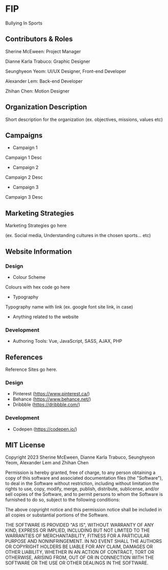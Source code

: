 # FIP
Bullying In Sports

## Contributors & Roles
Sherine McEween: Project Manager

Dianne Karla Trabuco: Graphic Designer

Seunghyeon Yeom: UI/UX Designer, Front-end Developer

Alexander Lem: Back-end Developer

Zhihan Chen: Motion Designer

## Organization Description
Short description for the organization (ex. objectives, missions, values etc)

## Campaigns
* Campaign 1

Campaign 1 Desc

* Campaign 2

Campaign 2 Desc

* Campaign 3

Campaign 3 Desc

## Marketing Strategies

Marketing Strategies go here

(ex. Social media, Understanding cultures in the chosen sports... etc)

## Website Information
### Design
* Colour Scheme

Colours with hex code go here

* Typography

Typography name with link (ex. google font site link, in case)

* Anything related to the website

### Development

* Authoring Tools: Vue, JavaScript, SASS, AJAX, PHP

## References

Reference Sites go here.

### Design
* Pinterest (https://www.pinterest.ca/)
* Behance (https://www.behance.net/)
* Dribbble (https://dribbble.com/)

### Development
* Codepen (https://codepen.io/)

## MIT License
Copyright 2023 Sherine McEween, Dianne Karla Trabuco, Seunghyeon Yeom, Alexander Lem and Zhihan Chen

Permission is hereby granted, free of charge, to any person obtaining a copy of this software and associated documentation files (the "Software"), to deal in the Software without restriction, including without limitation the rights to use, copy, modify, merge, publish, distribute, sublicense, and/or sell copies of the Software, and to permit persons to whom the Software is furnished to do so, subject to the following conditions:

The above copyright notice and this permission notice shall be included in all copies or substantial portions of the Software.

THE SOFTWARE IS PROVIDED "AS IS", WITHOUT WARRANTY OF ANY KIND, EXPRESS OR IMPLIED, INCLUDING BUT NOT LIMITED TO THE WARRANTIES OF MERCHANTABILITY, FITNESS FOR A PARTICULAR PURPOSE AND NONINFRINGEMENT. IN NO EVENT SHALL THE AUTHORS OR COPYRIGHT HOLDERS BE LIABLE FOR ANY CLAIM, DAMAGES OR OTHER LIABILITY, WHETHER IN AN ACTION OF CONTRACT, TORT OR OTHERWISE, ARISING FROM, OUT OF OR IN CONNECTION WITH THE SOFTWARE OR THE USE OR OTHER DEALINGS IN THE SOFTWARE.